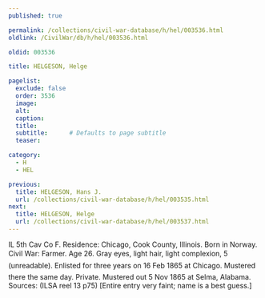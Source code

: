 ```yaml
---
published: true

permalink: /collections/civil-war-database/h/hel/003536.html
oldlink: /CivilWar/db/h/hel/003536.html

oldid: 003536

title: HELGESON, Helge

pagelist:
  exclude: false
  order: 3536
  image: 
  alt:
  caption:
  title:
  subtitle:      # Defaults to page subtitle
  teaser:

category: 
  - H 
  - HEL

previous:
  title: HELGESON, Hans J.
  url: /collections/civil-war-database/h/hel/003535.html  
next:
  title: HELGESON, Helge
  url: /collections/civil-war-database/h/hel/003537.html   
---
```

IL 5th Cav Co F. Residence: Chicago, Cook County, Illinois. Born in Norway. Civil War: Farmer. Age 26. Gray eyes, light hair, light complexion, 5&#146; (unreadable)&#148;. Enlisted for three years on 16 Feb 1865 at Chicago. Mustered there the same day. Private. Mustered out 5 Nov 1865 at Selma, Alabama. Sources: (ILSA reel 13 p75) [Entire entry very faint; name is a best guess.]